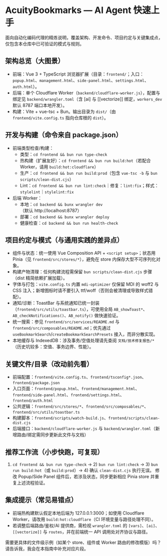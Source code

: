 # AcuityBookmarks — AI Agent 快速上手

面向自动化编码代理的精炼说明，覆盖架构、开发命令、项目约定与关键集成点，仅包含本仓库中已可验证的模式与规则。

## 架构总览（大图景）
- 前端：Vue 3 + TypeScript 浏览器扩展（目录：`frontend/`；入口：`popup.html`、`management.html`、`side-panel.html`、`settings.html`、`auth.html`）。
- 后端：单个 Cloudflare Worker（`backend/cloudflare-worker.js`），配置与绑定见 `backend/wrangler.toml`（含 [ai] 与 [[vectorize]] 绑定，`workers_dev` 默认 8787 端口本地开发）。
- 构建：Vite + vue-tsc + Bun。输出目录为 `dist/`（由 `frontend/vite.config.ts` 指向仓库根的 `dist`）。

## 开发与构建（命令来自 package.json）
- 前端类型检查/构建：
	- 类型：`cd frontend && bun run type-check`
	- 热构建（扩展友好）：`cd frontend && bun run build:hot`（若配合 Worker，请用 `build:hot:cloudflare`）
	- 生产：`cd frontend && bun run build:prod`（包含 `vue-tsc -b` 与 `bun scripts/clean-dist.cjs`）
	- Lint：`cd frontend && bun run lint:check`｜修复：`lint:fix`；样式：`stylelint`｜`stylelint:fix`
- 后端 Worker：
	- 本地：`cd backend && bunx wrangler dev`（默认 http://localhost:8787）
	- 部署：`cd backend && bunx wrangler deploy`
	- 健康检查：`cd backend && bun run health-check`

## 项目约定与模式（与通用实践的差异点）
- 组件与状态：统一使用 Vue Composition API + `<script setup>`；状态用 Pinia（见 `frontend/src/stores/*`），避免在 store 内保存大型不可序列化对象。
- 构建产物清理：任何构建流程需保留 `bun scripts/clean-dist.cjs` 步骤（dist 精简依赖扩展加载）。
- 字体与打包：`vite.config.ts` 内置 `mdi-optimizer` 仅保留 MDI 的 woff2 与 CSS 注入；新增图标时请不要引入 ttf/woff（否则会被清理或导致样式错配）。
- 通知/诊断：ToastBar 与系统通知已统一封装（`frontend/src/utils/toastbar.ts`），可使用全局 `AB_showToast*`、`AB_checkNotifications()`、`AB_notify()` 做快速验证。
- 统一搜索：参见 `frontend/src/services/README.md` 与 `frontend/src/composables/README.md`；优先通过 `useBookmarkSearch`/`createBookmarkSearchPresets` 接入，而非分散实现。
- 本地缓存与 IndexedDB：涉及事务/空值处理请先查阅 `文档/技术修复报告/*`（历史坑较多：空值、事务边界、性能）。

## 关键文件/目录（改动前先看）
- 前端配置：`frontend/vite.config.ts`、`frontend/tsconfig*.json`、`frontend/package.json`
- 入口页面：`frontend/popup.html`、`frontend/management.html`、`frontend/side-panel.html`、`frontend/settings.html`、`frontend/auth.html`
- 公共逻辑：`frontend/src/stores/*`、`frontend/src/composables/*`、`frontend/src/utils/toastbar.ts`
- 构建脚本：`frontend/scripts/watch-build.js`、`frontend/scripts/clean-dist.cjs`
- 后端接口：`backend/cloudflare-worker.js` 与 `backend/wrangler.toml`（新增路由/绑定需同步更新此文件与文档）

## 推荐工作流（小步快跑，可复现）
1) `cd frontend && bun run type-check` → 2) `bun run lint:check` → 3) `bun run build:hot`（或 `build:prod`）→ 4) 确认 `clean-dist.cjs` 执行无误。
修改 Popup/Side Panel 组件后，若涉及状态，同步更新相应 Pinia store 并重复上述流程验证。

## 集成提示（常见易错点）
- 前端热构建默认假定本地后端为 127.0.0.1:3000；如使用 Cloudflare Worker，请改用 `build:hot:cloudflare`（CI 环境变量与路径处理不同）。
- 若调整后端路由/鉴权/AI 提供商，需检视 `wrangler.toml` 的 `[vars]`、`[ai]`、`[[vectorize]]` 与 `routes`，并在前端统一 API 调用处对齐协议与路径。

需要更具体的文件级示例（如某个 store、组件或 Worker 路由的修改模版）吗？请告诉我，我会在本指南中补充对应片段。